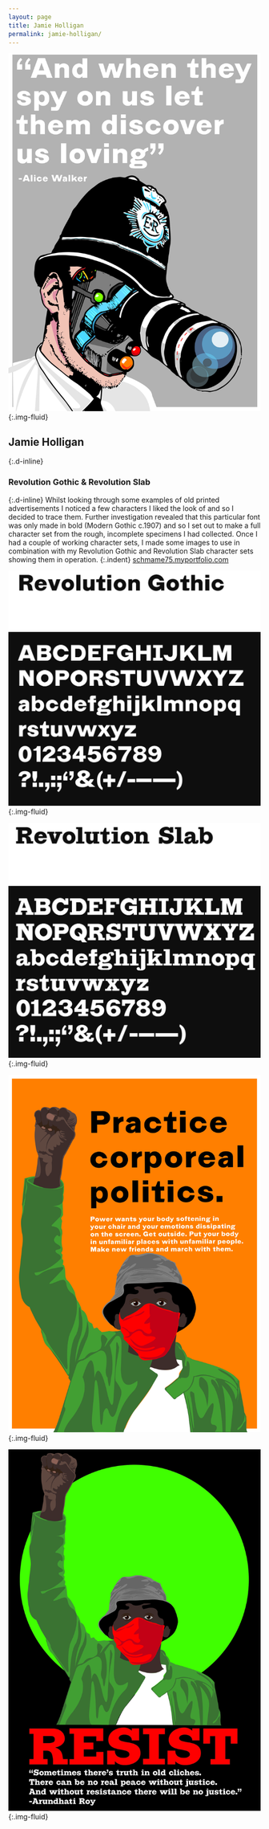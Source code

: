 ```yaml
---
layout: page
title: Jamie Holligan
permalink: jamie-holligan/
---
```

![Poster artwork featuring typeface design and vector illustration](../images/jamie_holligan_01.jpg "Poster artwork"){:.img-fluid}
## Jamie Holligan
{:.d-inline}
### Revolution Gothic & Revolution Slab
{:.d-inline}
Whilst looking through some examples of old printed advertisements I noticed a few characters I liked the look of and so I decided to trace them. Further investigation revealed that this particular font was only made in bold (Modern Gothic c.1907) and so I set out to make a full character set from the rough, incomplete specimens I had collected. Once I had a couple of working character sets, I made some images to use in combination with my Revolution Gothic and Revolution Slab character sets showing them in operation.
{:.indent}
[schmame75.myportfolio.com](https://schmame75.myportfolio.com/)

![Type design specimen graphic, Revolution Gothic](../images/jamie_holligan_02.jpg "Typeface design"){:.img-fluid}

![Type design specimen graphic, Revolution Slab](../images/jamie_holligan_03.jpg "Typeface design"){:.img-fluid}

![Poster artwork featuring typeface design and vector illustration](../images/jamie_holligan_04.jpg "Poster artwork"){:.img-fluid}

![Poster artwork featuring typeface design and vector illustration](../images/jamie_holligan_05.jpg "Poster artwork"){:.img-fluid}
